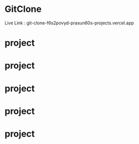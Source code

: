 # GitClone

Live Link : git-clone-f6s2povyd-prasun60s-projects.vercel.app
# project
# project
# project
# project
# project
